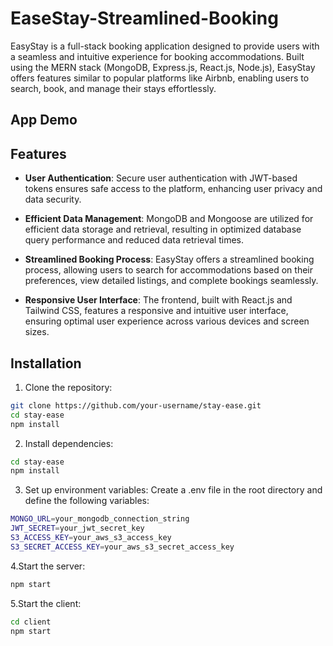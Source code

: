 # EaseStay-Streamlined-Booking

EasyStay is a full-stack booking application designed to provide users with a seamless and intuitive experience for booking accommodations. Built using the MERN stack (MongoDB, Express.js, React.js, Node.js), EasyStay offers features similar to popular platforms like Airbnb, enabling users to search, book, and manage their stays effortlessly.

## App Demo


## Features

- **User Authentication**: Secure user authentication with JWT-based tokens ensures safe access to the platform, enhancing user privacy and data security.

- **Efficient Data Management**: MongoDB and Mongoose are utilized for efficient data storage and retrieval, resulting in optimized database query performance and reduced data retrieval times.

- **Streamlined Booking Process**: EasyStay offers a streamlined booking process, allowing users to search for accommodations based on their preferences, view detailed listings, and complete bookings seamlessly.

- **Responsive User Interface**: The frontend, built with React.js and Tailwind CSS, features a responsive and intuitive user interface, ensuring optimal user experience across various devices and screen sizes.

## Installation

1. Clone the repository:

```bash
git clone https://github.com/your-username/stay-ease.git
cd stay-ease
npm install

```
2. Install dependencies:
```bash
cd stay-ease
npm install
```
3. Set up environment variables:
Create a .env file in the root directory and define the following variables:
```bash
MONGO_URL=your_mongodb_connection_string
JWT_SECRET=your_jwt_secret_key
S3_ACCESS_KEY=your_aws_s3_access_key
S3_SECRET_ACCESS_KEY=your_aws_s3_secret_access_key
```
4.Start the server:
```bash
npm start
```
5.Start the client:
```bash
cd client
npm start

